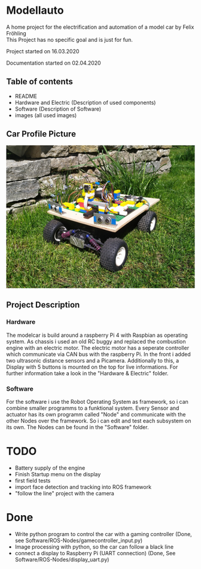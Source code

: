 # Modellauto
A home project for the electrification and automation of a model car by Felix Fröhling <br />
This Project has no specific goal and is just for fun.

Project started on 16.03.2020

Documentation started on 02.04.2020


## Table of contents
- README
- Hardware and Electric (Description of used components)
- Software (Description of Software)
- images (all used images)


## Car Profile Picture
<img src="/images/car_outdoor_08.05_2.jpg" width="600">

## Project Description
### Hardware
The modelcar is build around a raspberry Pi 4 with Raspbian as operating system.
As chassis i used an old RC buggy and replaced the combustion engine with an electric motor.
The electric motor has a seperate controller which communicate via CAN bus with the raspberry Pi.
In the front i added two ultrasonic distance sensors and a Picamera.
Additionally to this, a Display with 5 buttons is mounted on the top for live informations.
For further information take a look in the "Hardware & Electric" folder.
### Software
For the software i use the Robot Operating System as framework, so i can combine smaller programms to a funktional system.
Every Sensor and actuator has its own programm called "Node" and communicate with the other Nodes over the framework.
So i can edit and test each subsystem on its own. The Nodes can be found in the "Software" folder.

# TODO
- Battery supply of the engine
- Finish Startup menu on the display
- first field tests
- import face detection and tracking into ROS framework
- "follow the line" project with the camera


# Done
- Write python program to control the car with a gaming controller (Done, see Software/ROS-Nodes/gamecontroller_input.py)
- Image processing with python, so the car can follow a black line
- connect a display to Raspberry Pi (UART connection) (Done, See Software/ROS-Nodes/display_uart.py)
